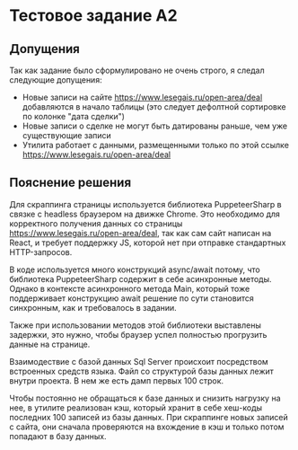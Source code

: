 # Тестовое задание А2
## Допущения

Так как задание было сформулировано не очень строго, я следал следующие допущения:
- Новые записи на сайте https://www.lesegais.ru/open-area/deal добавляются в начало таблицы (это следует дефолтной сортировке по колонке "дата сделки")
- Новые записи о сделке не могут быть датированы раньше, чем уже существующие записи
- Утилита работает с данными, размещенными только по этой ссылке https://www.lesegais.ru/open-area/deal

## Пояснение решения

Для скраппинга страницы используется библиотека PuppeteerSharp в связке с headless браузером на движке Chrome. Это необходимо для корректного получения данных со страницы https://www.lesegais.ru/open-area/deal, так как сам сайт написан на React, и требует поддержку JS, которой нет при отправке стандартных HTTP-запросов.

В коде используется много конструкций async/await потому, что библиотека PuppeteerSharp содержит в себе асинхронные методы. Однако в контексте асинхронного метода Main, который тоже поддерживает конструкцию await решение по сути становится синхронным, как и требовалось в задании.

Также при использовании методов этой библиотеки выставлены задержки, это нужно, чтобы браузер успел полностью прогрузить данные на странице.

Взаимодествие с базой данных Sql Server происхоит посредством встроенных средств языка.
Файл со структурой базы данных лежит внутри проекта. В нем же есть дамп первых 100 строк.

Чтобы постоянно не обращаться к базе данных и снизить нагрузку на нее, в утилите реализован кэш, который хранит в себе хеш-коды последних 100 записей из базы данных. При скраппинге новых записей с сайта, они сначала проверяются на вхождение в кэш и только потом попадают в базу данных.




